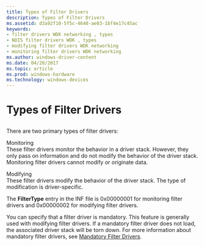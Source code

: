 ```yaml
---
title: Types of Filter Drivers
description: Types of Filter Drivers
ms.assetid: d3a92f10-5f5c-4640-ae03-1bf4e17c45ac
keywords:
- filter drivers WDK networking , types
- NDIS filter drivers WDK , types
- modifying filter drivers WDK networking
- monitoring filter drivers WDK networking
ms.author: windows-driver-content
ms.date: 04/20/2017
ms.topic: article
ms.prod: windows-hardware
ms.technology: windows-devices
---
```


# Types of Filter Drivers


## <a href="" id="ddk-differences-between-monitoring-and-modifying-filter-drivers-ng"></a>


There are two primary types of filter drivers:

<a href="" id="monitoring"></a>Monitoring  
These filter drivers monitor the behavior in a driver stack. However, they only pass on information and do not modify the behavior of the driver stack. Monitoring filter drivers cannot modify or originate data.

<a href="" id="modifying"></a>Modifying  
These filter drivers modify the behavior of the driver stack. The type of modification is driver-specific.

The **FilterType** entry in the INF file is 0x00000001 for monitoring filter drivers and 0x00000002 for modifying filter drivers.

You can specify that a filter driver is mandatory. This feature is generally used with modifying filter drivers. If a mandatory filter driver does not load, the associated driver stack will be torn down. For more information about mandatory filter drivers, see [Mandatory Filter Drivers](mandatory-filter-drivers.md).

 

 





